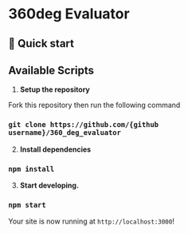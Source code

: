 # 360deg Evaluator

## 🚀 Quick start

## Available Scripts

1. **Setup the repository**

Fork this repository then run the following command

### `git clone https://github.com/{github username}/360_deg_evaluator`

2. **Install dependencies**

### `npm install`

3. **Start developing.**

### `npm start`

Your site is now running at `http://localhost:3000`!
